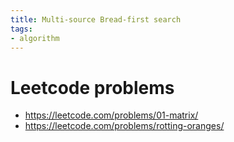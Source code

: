 ```yaml
---
title: Multi-source Bread-first search
tags:
- algorithm
---
```





# Leetcode problems
- https://leetcode.com/problems/01-matrix/
- https://leetcode.com/problems/rotting-oranges/